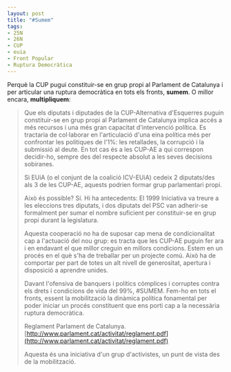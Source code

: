 ```yaml
---
layout: post
title: "#Sumem"
tags:
- 25N
- 26N
- CUP
- euia
- Front Popular
- Ruptura Democràtica
---
```

Perquè la CUP pugui constituir-se en grup propi al Parlament de Catalunya i per articular una ruptura democràtica en tots els fronts, **sumem**. O millor encara, **multipliquem**:

> Que els diputats i diputades de la CUP-Alternativa d'Esquerres puguin constituir-se en grup propi al Parlament de Catalunya implica accés a més recursos i una més gran capacitat d'intervenció política. Es tractaria de col·laborar en l'articulació d'una eina política més per confrontar les polítiques de l'1%: les retallades, la corrupció i la submissió al deute. En tot cas és a les CUP-AE a qui correspon decidir-ho, sempre des del respecte absolut a les seves decisions sobiranes.
> 
> Si EUiA (o el conjunt de la coalició ICV-EUiA) cedeix 2 diputats/des als 3 de les CUP-AE, aquests podrien formar grup parlamentari propi.
> 
> Això és possible? Sí. Hi ha antecedents: El 1999 Iniciativa va treure a les eleccions tres diputats, i dos diputats del PSC van adherir-se formalment per sumar el nombre suficient per constituir-se en grup propi durant la legislatura.
> 
> Aquesta cooperació no ha de suposar cap mena de condicionalitat cap a l'actuació del nou grup: es tracta que les CUP-AE puguin fer ara i en endavant el que millor creguin en millors condicions. Estem en un procés en el què s'ha de treballar per un projecte comú. Això ha de comportar per part de totes un alt nivell de generositat, apertura i disposició a aprendre unides.
> 
> Davant l'ofensiva de banquers i polítics còmplices i corruptes contra els drets i condicions de vida del 99%, #SUMEM. Fem-ho en tots el fronts, essent la mobilització la dinàmica política fonamental per poder iniciar un procés constituent que ens porti cap a la necessària ruptura democràtica.
> 
> Reglament Parlament de Catalunya. [http://www.parlament.cat/activitat/reglament.pdf](http://www.parlament.cat/activitat/reglament.pdf)
> 
> Aquesta és una iniciativa d'un grup d'activistes, un punt de vista des de la mobilització.